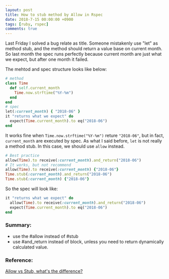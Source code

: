 ```yaml
---
layout: post
title: How to stub method by Allow in Rspec
date: 2018-7-15 00:00:00 +0900
tags: [ruby, rspec]
comments: true
---
```

Last Friday I solved a bug relate as title. Someone mistakenly use "let" as method stub, and the method should return a value base on current month. So last month the spec runs perfectly because current month are just what we expect, but after one month it failed.

The mehtod and spec structure looks like below:
```rb
# method
class Time
  def self.current_month
    Time.now.strftime("%Y-%m")
  end
end
# spec
let(:current_month) { "2018-06" }
it "returns what we expect" do
  expect(Time.current_month).to eq("2018-06")
end
```
It works fine when `Time.now.strftime("%Y-%m")` reture `"2018-06"`, but in fact, `current_month` are executed by spec. As what I said before, `let` is not really a method stub. In this case, we should use `allow` instead.

```rb
# Best practice
allow(Time).to receive(:current_month).and_return("2018-06")
# It works, but not recommend
allow(Time).to receive(:current_month) {"2018-06"}
Time.stub(:current_month).and_return("2018-06")
Time.stub(:current_month) {"2018-06"}
```
So the spec will look like:
```rb
it "returns what we expect" do
  allow(Time).to receive(:current_month).and_return("2018-06")
  expect(Time.current_month).to eq("2018-06")
end
```

### Summary:
* use the #allow instead of #stub
* use #and_return instead of block, unless you need to return dynamically calculated value.

### Reference:
[Allow vs Stub, what's the difference?](https://stackoverflow.com/questions/18180389/allow-vs-stub-whats-the-difference)